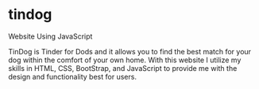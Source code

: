 # tindog
Website Using JavaScript

TinDog is Tinder for Dods and it allows you to find the best match for your dog within the comfort of your own home. With this website I utilize my skills in HTML, CSS, BootStrap, and JavaScript to provide me with the design and functionality best for users.  

